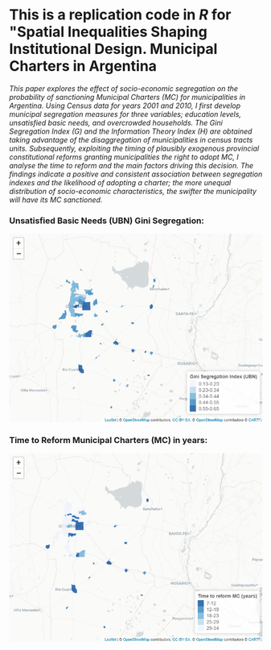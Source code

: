This is a replication code in *R* for "Spatial Inequalities Shaping Institutional Design. Municipal Charters in Argentina
================


*This paper explores the effect of socio-economic segregation on the probability of sanctioning Municipal Charters (MC) for municipalities in Argentina. Using Census data for years 2001 and 2010, I first develop municipal segregation measures for three variables; education levels, unsatisfied basic needs, and overcrowded households. The Gini Segregation Index (G) and the Information Theory Index (H) are obtained taking advantage of the disaggregation of municipalities in census tracts units. Subsequently, exploiting the timing of plausibly exogenous provincial constitutional reforms granting municipalities the right to adopt MC, I analyse the time to reform and the main factors driving this decision. The findings indicate a positive and consistent association between segregation indexes and the likelihood of adopting a charter; the more unequal distribution of socio-economic characteristics, the swifter the municipality will have its MC sanctioned.*


### Unsatisfied Basic Needs (UBN) Gini Segregation:
![Segregation in Cordoba](./images/cba_gini_segregation.PNG)

### Time to Reform Municipal Charters (MC) in years:
![Time to reform MC in Cordoba province](./images/cba_time_to_co.PNG)
